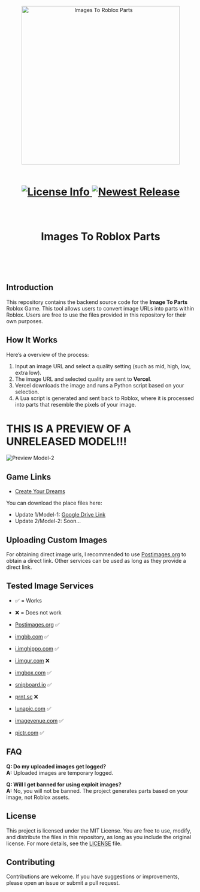 <!---
Copyright 2024 Colten Wade Parker. All rights reserved.

Licensed under the MIT License;
you may not use this file except in compliance with the License.
You may obtain a copy of the License at

    https://opensource.org/licenses/MIT

Unless required by applicable law or agreed to in writing, software
distributed under the License is distributed on an "AS IS" BASIS,
WITHOUT WARRANTIES OR CONDITIONS OF ANY KIND, either express or implied.
See the License for the specific language governing permissions and
limitations under the License.
-->

<p align="center">
  <img alt="Images To Roblox Parts" src="https://i.postimg.cc/MGx8XrT6/Roblox-Logo-2022.jpg" width="422" height="422" style="max-width: 100%;">
  <br/>
  <br/>
</p>

<h1 align="center">
    <a href="https://github.com/coltenthefirst/image-to-roblox">
        <img alt="License Info" src="https://img.shields.io/badge/License-MIT-blue.svg">
    </a>
    <a href="https://github.com/coltenthefirst/image-to-roblox/releases">
        <img alt="Newest Release" src="https://img.shields.io/github/release/coltenthefirst/image-to-roblox.svg">
    </a>
</h1>

<p align="center">
  <img alt="asset" src="https://cdn.vectorstock.com/i/500p/16/54/checkerboard-black-and-white-background-vector-33401654.jpg" width="5000" height="10" style="max-width: 100%;">
  <br/>
  <br/>
</p>

<h1 align="center">
    Images To Roblox Parts
</h1>

<br>

<p align="center">
  <img alt="asset" src="https://cdn.vectorstock.com/i/500p/16/54/checkerboard-black-and-white-background-vector-33401654.jpg" width="5000" height="10" style="max-width: 100%;">
  <br/>
  <br/>
</p>

## Introduction

This repository contains the backend source code for the **Image To Parts** Roblox Game. This tool allows users to convert image URLs into parts within Roblox. Users are free to use the files provided in this repository for their own purposes.

## How It Works
Here’s a overview of the process:
1. Input an image URL and select a quality setting (such as mid, high, low, extra low).
2. The image URL and selected quality are sent to **Vercel**.
3. Vercel downloads the image and runs a Python script based on your selection.
4. A Lua script is generated and sent back to Roblox, where it is processed into parts that resemble the pixels of your image.

# THIS IS A PREVIEW OF A UNRELEASED MODEL!!!
![Preview Model-2](./preview.gif)

## Game Links
- [Create Your Dreams](https://www.roblox.com/games/128560311364952/Create-Your-Dreams)


You can download the place files here:

- Update 1/Model-1:  [Google Drive Link](https://drive.google.com/file/d/1YdDMn-is_UD_VkbfgQKzQ3mzjJb5QZHY/view?usp=sharing)
- Update 2/Model-2: Soon...


## Uploading Custom Images
For obtaining direct image urls, I recommended to use [Postimages.org](https://postimages.org/) to obtain a direct link. Other services can be used as long as they provide a direct link.

## Tested Image Services
- ✅ = Works
- ❌ = Does not work

- [Postimages.org](https://postimages.org/) ✅
- [imgbb.com](https://imgbb.com/) ✅
- [i.imghippo.com](https://i.imghippo.com) ✅
- [i.imgur.com](https://i.imgur.com) ❌
- [imgbox.com](https://imgbox.com/) ✅
- [snipboard.io](https://snipboard.io/) ✅
- [prnt.sc](https://prnt.sc/) ❌
- [lunapic.com](https://www7.lunapic.com/editor/?action=quick-upload) ✅
- [imagevenue.com](https://www.imagevenue.com/) ✅
- [pictr.com](https://pictr.com/upload) ✅

## FAQ

**Q: Do my uploaded images get logged?**  
**A:** Uploaded images are temporary logged.

**Q: Will I get banned for using exploit images?**  
**A:** No, you will not be banned. The project generates parts based on your image, not Roblox assets.

## License
This project is licensed under the MIT License. You are free to use, modify, and distribute the files in this repository, as long as you include the original license. For more details, see the [LICENSE](LICENSE) file.

## Contributing
Contributions are welcome. If you have suggestions or improvements, please open an issue or submit a pull request.
